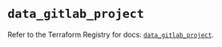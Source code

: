 # `data_gitlab_project`

Refer to the Terraform Registry for docs: [`data_gitlab_project`](https://registry.terraform.io/providers/gitlabhq/gitlab/16.8.1/docs/data-sources/project).
